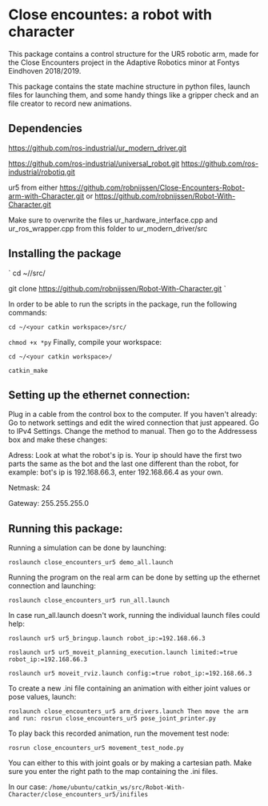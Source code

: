 # Close encountes: a robot with character
This package contains a control structure for the UR5 robotic arm, made for the Close Encounters project in the Adaptive Robotics minor at Fontys Eindhoven 2018/2019.

This package contains the  state machine structure in python files, launch files for launching them, and some handy things like a gripper check and an file creator to record new animations. 

## Dependencies


https://github.com/ros-industrial/ur_modern_driver.git

https://github.com/ros-industrial/universal_robot.git https://github.com/ros-industrial/robotiq.git 

ur5 from either 
https://github.com/robnijssen/Close-Encounters-Robot-arm-with-Character.git
or
https://github.com/robnijssen/Robot-With-Character.git

Make sure to overwrite the files ur_hardware_interface.cpp and ur_ros_wrapper.cpp from this folder to ur_modern_driver/src

## Installing the package 

` cd ~/<your catkin workspace>/src/ 


git clone https://github.com/robnijssen/Robot-With-Character.git ` 

In order to be able to run the scripts in the package, run the following commands:

` cd ~/<your catkin workspace>/src/ ` 

` chmod +x *py ` 
Finally, compile your workspace: 

` cd ~/<your catkin workspace>/ ` 

` catkin_make ` 


## Setting up the ethernet connection:

Plug in a cable from the control box to the computer. If you haven't already: Go to network settings and edit the wired connection that just appeared. Go to IPv4 Settings. Change the method to manual.
Then go to the Addressess box and make these changes:

Adress: Look at what the robot's ip is. Your ip should have the first two parts the same as the bot and the last one different than the robot, for example: bot's ip is 192.168.66.3, enter 192.168.66.4 as your own.

Netmask: 24 

Gateway: 255.255.255.0

## Running this package:

Running a simulation can be done by launching:

` roslaunch close_encounters_ur5 demo_all.launch `

Running the program on the real arm can be done by setting up the ethernet connection and launching:

` roslaunch close_encounters_ur5 run_all.launch ` 

In case run_all.launch doesn't work, running the individual launch files could help:

` roslaunch ur5 ur5_bringup.launch robot_ip:=192.168.66.3 ` 

` roslaunch ur5 ur5_moveit_planning_execution.launch limited:=true robot_ip:=192.168.66.3 ` 

` roslaunch ur5 moveit_rviz.launch config:=true robot_ip:=192.168.66.3 ` 

To create a new .ini file containing an animation with either joint values or pose values, launch: 

` roslaunch close_encounters_ur5 arm_drivers.launch Then move the arm and run: rosrun close_encounters_ur5 pose_joint_printer.py `

To play back this recorded animation, run the movement test node:

` rosrun close_encounters_ur5 movement_test_node.py `

You can either to this with joint goals or by making a cartesian path. Make sure you enter the right path to the map containing the .ini files. 

In our case:
` /home/ubuntu/catkin_ws/src/Robot-With-Character/close_encounters_ur5/inifiles ` 




